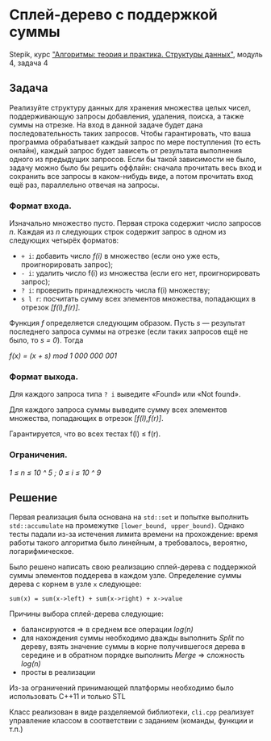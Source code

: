 # Сплей-дерево с поддержкой суммы

Stepik, курс ["Алгоритмы: теория и практика. Структуры данных"](https://stepik.org/1547), модуль 4, задача 4

## Задача

Реализуйте структуру данных для хранения множества целых чисел, поддерживающую запросы добавления, удаления, поиска, 
а также суммы на отрезке. На вход в данной задаче будет дана последовательность таких запросов. Чтобы гарантировать,
что ваша программа обрабатывает каждый запрос по мере поступления (то есть онлайн), каждый запрос будет зависеть от 
результата выполнения одного из предыдущих запросов. Если бы такой зависимости не было, задачу можно было бы решить 
оффлайн: сначала прочитать весь вход и сохранить все запросы в каком-нибудь виде, а потом прочитать вход ещё раз, 
параллельно отвечая на запросы.

### Формат входа. 

Изначально множество пусто. Первая строка содержит число запросов _n_. Каждая из _n_ следующих строк содержит запрос в 
одном из следующих четырёх форматов:

- `+ i`: добавить число _f(i)_ в множество (если оно уже есть, проигнорировать запрос);
- `- i`: удалить число f(i) из множества (если его нет, проигнорировать запрос);
- `? i`: проверить принадлежность числа f(i) множеству;
- `s l r`: посчитать сумму всех элементов множества, попадающих в отрезок _\[f(l),f(r)\]_.

Функция _f_ определяется следующим образом. Пусть _s_ — результат последнего запроса суммы на отрезке (если таких 
запросов ещё не было, то _s = 0_). Тогда

_f(x) = (x + s) mod 1 000 000 001_

### Формат выхода. 

Для каждого запроса типа `? i` выведите «Found» или «Not found».
 
Для каждого запроса суммы выведите сумму всех элементов множества, попадающих в отрезок _\[f(l),f(r)\]_.
 
Гарантируется, что во всех тестах f(l) ≤ f(r).

### Ограничения. 

_1 ≤ n ≤ 10 ^ 5 ; 0 ≤ i ≤ 10 ^ 9_ 

## Решение

Первая реализация была основана на `std::set` и попытке выполнить `std::accumulate` на промежутке 
`[lower_bound, upper_bound)`. 
Однако тесты падали из-за истечения лимита времени на прохождение: время работы такого алгоритма было линейным, а 
требовалось, вероятно, логарифмическое.

Было решено написать свою реализацию сплей-дерева с поддержкой суммы элементов поддерева в каждом узле. Определение 
суммы дерева с корнем в узле `x` следующее: 

`sum(x) = sum(x->left) + sum(x->right) + x->value`

Причины выбора сплей-дерева следующие:

- балансируются => в среднем все операции _log(n)_
- для нахождения суммы необходимо дважды выполнить _Split_ по дереву, взять значение суммы в корне получившегося дерева 
в середине и в обратном порядке выполнить _Merge_ => сложность _log(n)_ 
- просты в реализации

Из-за ограничений принимающей платформы необходимо было использовать C++11 и только STL

Класс реализован в виде разделяемой библиотеки, `cli.cpp` реализует управление классом в соответствии с заданием 
(команды, функции и т.п.) 
